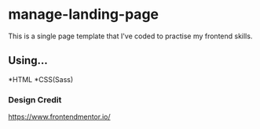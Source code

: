 # manage-landing-page
This is a single page template that I've coded to practise my frontend skills.

## Using...
*HTML
*CSS(Sass)


### Design Credit 
   https://www.frontendmentor.io/
